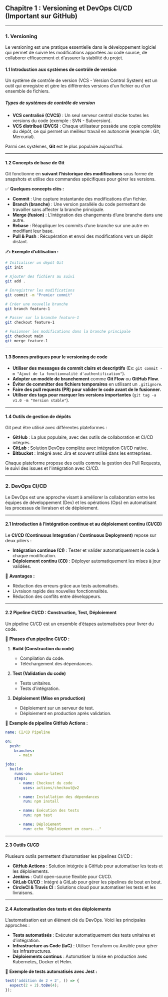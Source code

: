 ## **Chapitre 1 : Versioning et DevOps CI/CD (Important sur GitHub)**

---

### **1. Versioning**
Le versioning est une pratique essentielle dans le développement logiciel qui permet de suivre les modifications apportées au code source, de collaborer efficacement et d'assurer la stabilité du projet.

#### **1.1 Introduction aux systèmes de contrôle de version**
Un système de contrôle de version (VCS - Version Control System) est un outil qui enregistre et gère les différentes versions d'un fichier ou d'un ensemble de fichiers.

##### **Types de systèmes de contrôle de version**
- **VCS centralisé (CVCS)** : Un seul serveur central stocke toutes les versions du code (exemple : SVN - Subversion).
- **VCS distribué (DVCS)** : Chaque utilisateur possède une copie complète du dépôt, ce qui permet un meilleur travail en autonomie (exemple : Git, Mercurial).

Parmi ces systèmes, **Git** est le plus populaire aujourd’hui.

---

#### **1.2 Concepts de base de Git**
Git fonctionne en **suivant l’historique des modifications** sous forme de snapshots et utilise des commandes spécifiques pour gérer les versions.

✅ **Quelques concepts clés :**
- **Commit** : Une capture instantanée des modifications d’un fichier.
- **Branch (branche)** : Une version parallèle du code permettant de travailler sans affecter la branche principale.
- **Merge (fusion)** : L’intégration des changements d’une branche dans une autre.
- **Rebase** : Réappliquer les commits d’une branche sur une autre en modifiant leur base.
- **Pull & Push** : Récupération et envoi des modifications vers un dépôt distant.

✍️ **Exemple d’utilisation :**
```bash
# Initialiser un dépôt Git
git init

# Ajouter des fichiers au suivi
git add .

# Enregistrer les modifications
git commit -m "Premier commit"

# Créer une nouvelle branche
git branch feature-1

# Passer sur la branche feature-1
git checkout feature-1

# Fusionner les modifications dans la branche principale
git checkout main
git merge feature-1
```

---

#### **1.3 Bonnes pratiques pour le versioning de code**
- **Utiliser des messages de commit clairs et descriptifs** (Ex: `git commit -m "Ajout de la fonctionnalité d'authentification"`).
- **Adopter un modèle de branchement** comme **Git Flow** ou **GitHub Flow**.
- **Éviter de committer des fichiers temporaires** en utilisant un `.gitignore`.
- **Faire des pull requests (PR) pour valider le code avant de le fusionner.**
- **Utiliser des tags pour marquer les versions importantes** (`git tag -a v1.0 -m "Version stable"`).

---

#### **1.4 Outils de gestion de dépôts**
Git peut être utilisé avec différentes plateformes :
- **GitHub** : La plus populaire, avec des outils de collaboration et CI/CD intégrés.
- **GitLab** : Solution DevOps complète avec intégration CI/CD native.
- **Bitbucket** : Intégré avec Jira et souvent utilisé dans les entreprises.

Chaque plateforme propose des outils comme la gestion des Pull Requests, le suivi des issues et l'intégration avec CI/CD.

---

### **2. DevOps CI/CD**
Le DevOps est une approche visant à améliorer la collaboration entre les équipes de développement (Dev) et les opérations (Ops) en automatisant les processus de livraison et de déploiement.

---

#### **2.1 Introduction à l’intégration continue et au déploiement continu (CI/CD)**
Le **CI/CD (Continuous Integration / Continuous Deployment)** repose sur deux piliers :
- **Intégration continue (CI)** : Tester et valider automatiquement le code à chaque modification.
- **Déploiement continu (CD)** : Déployer automatiquement les mises à jour validées.

🚀 **Avantages :**
- Réduction des erreurs grâce aux tests automatisés.
- Livraison rapide des nouvelles fonctionnalités.
- Réduction des conflits entre développeurs.

---

#### **2.2 Pipeline CI/CD : Construction, Test, Déploiement**
Un pipeline CI/CD est un ensemble d’étapes automatisées pour livrer du code.

🔗 **Phases d’un pipeline CI/CD :**
1. **Build (Construction du code)**
   - Compilation du code.
   - Téléchargement des dépendances.
   
2. **Test (Validation du code)**
   - Tests unitaires.
   - Tests d'intégration.

3. **Déploiement (Mise en production)**
   - Déploiement sur un serveur de test.
   - Déploiement en production après validation.

📌 **Exemple de pipeline GitHub Actions :**
```yaml
name: CI/CD Pipeline

on:
  push:
    branches:
      - main

jobs:
  build:
    runs-on: ubuntu-latest
    steps:
      - name: Checkout du code
        uses: actions/checkout@v2

      - name: Installation des dépendances
        run: npm install

      - name: Exécution des tests
        run: npm test

      - name: Déploiement
        run: echo "Déploiement en cours..."
```

---

#### **2.3 Outils CI/CD**
Plusieurs outils permettent d’automatiser les pipelines CI/CD :
- **GitHub Actions** : Solution intégrée à GitHub pour automatiser les tests et les déploiements.
- **Jenkins** : Outil open-source flexible pour CI/CD.
- **GitLab CI/CD** : Intégré à GitLab pour gérer les pipelines de bout en bout.
- **CircleCI & Travis CI** : Solutions cloud pour automatiser les tests et les livraisons.

---

#### **2.4 Automatisation des tests et des déploiements**
L’automatisation est un élément clé du DevOps. Voici les principales approches :
- **Tests automatisés** : Exécuter automatiquement des tests unitaires et d’intégration.
- **Infrastructure as Code (IaC)** : Utiliser Terraform ou Ansible pour gérer les infrastructures.
- **Déploiements continus** : Automatiser la mise en production avec Kubernetes, Docker et Helm.

📌 **Exemple de tests automatisés avec Jest :**
```javascript
test('addition de 2 + 2', () => {
  expect(2 + 2).toBe(4);
});
```